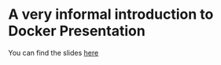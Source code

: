 # A very informal introduction to Docker Presentation 

You can find the slides [here](https://github.com/galatolofederico/docker-informal/blob/master/slides.pptx?raw=true)